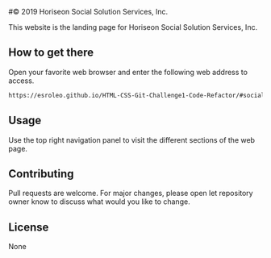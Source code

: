 #© 2019 Horiseon Social Solution Services, Inc.

This website is the landing page for Horiseon Social Solution Services, Inc.

## How to get there

Open your favorite web browser and enter the following web address to access. 

```html
https://esroleo.github.io/HTML-CSS-Git-Challenge1-Code-Refactor/#social-media-marketing
```

## Usage

Use the top right navigation panel to visit the different sections of the web page.


## Contributing
Pull requests are welcome. For major changes, please open let repository owner know to discuss what would you like to change.

## License
None

